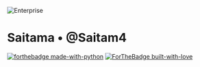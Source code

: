 ![Enterprise](https://telegra.ph/file/a22c045fa8fa4fffa51dd.jpg)

# Saitama • @Saitam4

[![forthebadge made-with-python](https://img.shields.io/badge/Made%20with-Python-%2331C4F3?style=for-the-badge&logo=appveyor)](https://www.python.org/)
[![ForTheBadge built-with-love](https://img.shields.io/badge/I%20am-Saitama-%23389AD5?style=for-the-badge&logo=appveyor)](https://github.com/Saltam4/)</br>
